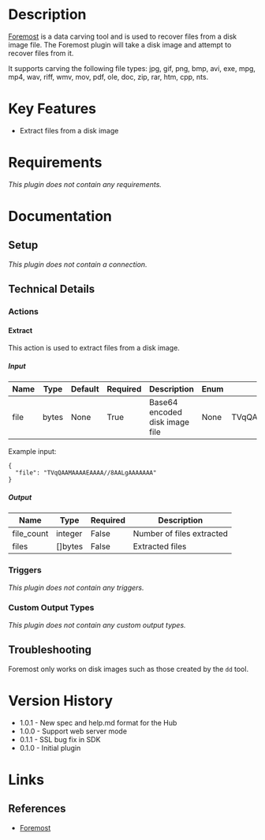 # Description

[Foremost](http://foremost.sourceforge.net/) is a data carving tool and is used to recover files from a disk image file. The Foremost plugin will take a disk image and attempt to recover files from it.

It supports carving the following file types: jpg, gif, png, bmp, avi, exe, mpg, mp4, wav, riff, wmv, mov, pdf, ole, doc, zip, rar, htm, cpp, nts.

# Key Features

* Extract files from a disk image

# Requirements

_This plugin does not contain any requirements._

# Documentation

## Setup

_This plugin does not contain a connection._

## Technical Details

### Actions

#### Extract

This action is used to extract files from a disk image.

##### Input

|Name|Type|Default|Required|Description|Enum|Example|
|----|----|-------|--------|-----------|----|-------|
|file|bytes|None|True|Base64 encoded disk image file|None|TVqQAAMAAAAEAAAA//8AALgAAAAAAA...|

Example input:

```
{
  "file": "TVqQAAMAAAAEAAAA//8AALgAAAAAAA"
}
```

##### Output

|Name|Type|Required|Description|
|----|----|--------|-----------|
|file_count|integer|False|Number of files extracted|
|files|[]bytes|False|Extracted files|

### Triggers

_This plugin does not contain any triggers._

### Custom Output Types

_This plugin does not contain any custom output types._

## Troubleshooting

Foremost only works on disk images such as those created by the `dd` tool.

# Version History

* 1.0.1 - New spec and help.md format for the Hub
* 1.0.0 - Support web server mode
* 0.1.1 - SSL bug fix in SDK
* 0.1.0 - Initial plugin

# Links

## References

* [Foremost](http://foremost.sourceforge.net/)

